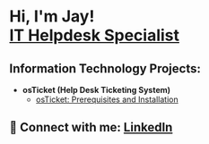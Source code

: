<h1>Hi, I'm Jay! <br/><a href="https://github.com/JayGallegos1">IT Helpdesk Specialist</a>
 <h2> Information Technology Projects:</h2>

 - <b>osTicket (Help Desk Ticketing System)</b>
   - [osTicket: Prerequisites and Installation](https://github.com/JayGallegos1/osticket-prereqs)
   
<h2> 🤳 Connect with me:

 <a href="https://www.linkedin.com/in/jay-gallegos/"> 
  <b>LinkedIn</b></a>
 



